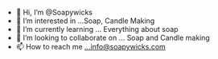 - 👋 Hi, I’m @Soapywicks
- 👀 I’m interested in ...Soap, Candle Making
- 🌱 I’m currently learning ... Everything about soap
- 💞️ I’m looking to collaborate on ... Soap and Candle making
- 📫 How to reach me ...info@soapywicks.com

<!---
Soapywicks/Soapywicks is a ✨ special ✨ repository because its `README.md` (this file) appears on your GitHub profile.
You can click the Preview link to take a look at your changes.
--->
